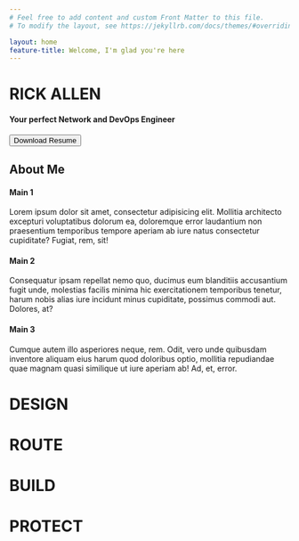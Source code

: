 ```yaml
---
# Feel free to add content and custom Front Matter to this file.
# To modify the layout, see https://jekyllrb.com/docs/themes/#overriding-theme-defaults

layout: home
feature-title: Welcome, I'm glad you're here
---
```


<div id="section-a">
  <div class="hero">
    <div class="hero-img"></div>
    <div class="hero-text">
      <h1>RICK ALLEN</h1>
      <h4>Your perfect Network and DevOps Engineer</h4>
    </div>
    <button class="hero-btn" type="button" name="button">Download Resume</button>
  </div>
</div>
<div id="section-b">
  <div class="grid-wrapper">
    <div id="grid-title" class="grid">
      <h2>About Me</h2>
    </div>
    <div id="grid-item-1" class="grid">
      <h4>Main 1</h4>
      <p>Lorem ipsum dolor sit amet, consectetur adipisicing elit. Mollitia architecto excepturi voluptatibus dolorum ea, doloremque error laudantium non praesentium temporibus tempore aperiam ab iure natus consectetur cupiditate? Fugiat, rem, sit!</p>
    </div>
    <div id="grid-item-2" class="grid">
      <h4>Main 2</h4>
      <p>Consequatur ipsam repellat nemo quo, ducimus eum blanditiis accusantium fugit unde, molestias facilis minima hic exercitationem temporibus tenetur, harum nobis alias iure incidunt minus cupiditate, possimus commodi aut. Dolores, at?</p>
    </div>
    <div id="grid-item-3" class="grid">
      <h4>Main 3</h4>
      <p>Cumque autem illo asperiores neque, rem. Odit, vero unde quibusdam inventore aliquam eius harum quod doloribus optio, mollitia repudiandae quae magnam quasi similique ut iure aperiam ab! Ad, et, error.</p>
    </div>
  </div>
</div>
<div id="section-c">
  <div id="buzz">
    <div id="buzz-word-1" class="buzz-word"><h1>DESIGN</h1></div>
    <div id="buzz-banner-1" class="buzz-banner"></div>
    <div id="buzz-word-2" class="buzz-word"><h1>ROUTE</h1></div>
    <div id="buzz-banner-2" class="buzz-banner"></div>
    <div id="buzz-word-3" class="buzz-word"><h1>BUILD</h1></div>
    <div id="buzz-banner-3" class="buzz-banner"></div>
    <div id="buzz-word-4" class="buzz-word"><h1>PROTECT</h1></div>
    <div id="buzz-banner-4" class="buzz-banner"></div>
  </div>
</div>
